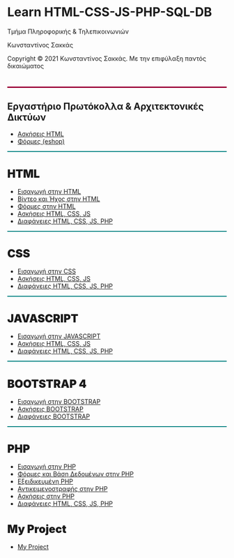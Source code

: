 <html>
  <head>
  	<link rel="icon" href="favicon.ico" type="image/png" />
  <style>
    .ml3 {
    font-weight: 900;
    font-size: 1.8em;
    }
     .ml4 { 
    font-weight: 900;
    font-size: 1.8em;
    }
    .ml5 {
    font-weight: 900;
    font-size: 1.8em;
    }
    .ml6 {
    font-weight: 900;
    font-size: 1.8em;
    }
    .ml7 {
    font-weight: 900;
    font-size: 1.8em;
    }
    </style>
  </head>
<body>

<h1> Learn HTML-CSS-JS-PHP-SQL-DB</h1>
<p> Τμήμα Πληροφορικής & Τηλεπικοινωνιών </p>
<p> Κωνσταντίνος Σακκάς</p>
  <p>Copyright © 2021 Κωνσταντίνος Σακκάς. Με την επιφύλαξη παντός δικαιώματος</p>
  <h1></h1>
<hr style="height:3px;border-width:0;color:gray;background-color: #990033">

<h2> Εργαστήριο Πρωτόκολλα & Αρχιτεκτονικές Δικτύων </h2>
<ul>
<li><a href="./Ασκήσεις%20HTML">Ασκήσεις HTML</a></li>
<li><a href="https://github.com/ksakkas/Learn-Create-Site/tree/master/form_r_l">Φόρμες (eshop)</a></li>

</ul>

<hr style="height:2px;border-width:0;color:gray;background-color: #008080">


<h1 class="ml3">HTML</h1>
<script src="https://cdnjs.cloudflare.com/ajax/libs/animejs/2.0.2/anime.min.js"></script>
<ul>
<li><a href="./Εισαγωγή%20στην%20HTML">Εισαγωγή στην HTML</a></li>
<li><a href="./Βίντεο%20και%20Ήχος%20στην%20HTML/">Βίντεο και Ήχος στην HTML</a></li>
<li><a href="./Φόρμες%20στην%20HTML">Φόρμες στην HTML</a></li>
<li><a href="./Ασκήσεις%20HTML,%20CSS,%20JS">Ασκήσεις HTML, CSS, JS</a></li>
<li><a href="./Διαφάνειες%20HTML%2C%20CSS%2C%20JS%2C%20PHP">Διαφάνειες HTML, CSS, JS, PHP</a></li>
</ul>
<hr style="height:2px;border-width:0;color:gray;background-color: #008080">
<h1 class="ml4">CSS</h1>
<script src="https://cdnjs.cloudflare.com/ajax/libs/animejs/2.0.2/anime.min.js"></script>
<ul>
<li><a href="./Εισαγωγή%20στην%20CSS">Εισαγωγή στην CSS</a></li>
<li><a href="./Ασκήσεις%20HTML%2C%20CSS%2C%20JS">Ασκήσεις HTML, CSS, JS</a></li>
<li><a href="./Διαφάνειες%20HTML%2C%20CSS%2C%20JS%2C%20PHP">Διαφάνειες HTML, CSS, JS, PHP</a></li>
</ul>
<hr style="height:2px;border-width:0;color:gray;background-color: #008080">

<h1 class="ml5">JAVASCRIPT</h1>
<script src="https://cdnjs.cloudflare.com/ajax/libs/animejs/2.0.2/anime.min.js"></script>
<ul>
<li><a href="./Εισαγωγή%20στην%20JavaScript">Εισαγωγή στην JAVASCRIPT</a></li>
<li><a href="./Ασκήσεις%20HTML%2C%20CSS%2C%20JS">Ασκήσεις HTML, CSS, JS</a></li>
<li><a href="./Διαφάνειες%20HTML%2C%20CSS%2C%20JS%2C%20PHP">Διαφάνειες HTML, CSS, JS, PHP</a></li>
</ul>
<hr style="height:2px;border-width:0;color:gray;background-color: #008080">

<h1 class="ml5">BOOTSTRAP 4 </h1>
<script src="https://cdnjs.cloudflare.com/ajax/libs/animejs/2.0.2/anime.min.js"></script>
<ul>
<li><a href="./Εισαγωγή%20στην%20BOOTSTRAP/">Εισαγωγή στην BOOTSTRAP</a></li> 
<li><a href="./Ασκήσεις%20BOOTSTRAP">Ασκήσεις BOOTSTRAP</a></li>
<li><a href="./Διαφάνειες%20BOOTSTRAP">Διαφάνειες BOOTSTRAP</a></li>
</ul>
<hr style="height:2px;border-width:0;color:gray;background-color: #008080">

<h1 class="ml6">PHP</h1>
<script src="https://cdnjs.cloudflare.com/ajax/libs/animejs/2.0.2/anime.min.js"></script>
<ul>
<li><a href="./Εισαγωγή%20στην%20PHP">Εισαγωγή στην PHP</a></li>
<li><a href="./Φόρμες%20και%20Βάση%20Δεδομένων%20στην%20PHP">Φόρμες και Βάση Δεδομένων στην PHP</a></li>
<li><a href="./Εξειδικευμένη%20PHP">Εξειδικευμένη PHP</a></li>
<li><a href="./Αντικειμενοστραφής%20στην%20PHP">Αντικειμενοστραφής στην PHP</a></li>
<li><a href="./PHP">Ασκήσεις στην PHP</a></li>
<li><a href="./Διαφάνειες%20HTML%2C%20CSS%2C%20JS%2C%20PHP">Διαφάνειες HTML, CSS, JS, PHP</a></li>
</ul>
<h1 class="ml7">My Project</h1>
<ul>
<li><a href="./Project">My Project</a></li>
</ul>

<script>
// Wrap every letter in a span
var textWrapper = document.querySelector('.ml3');
var textWrapper2 = document.querySelector('.ml4');
var textWrapper3 = document.querySelector('.ml5');
var textWrapper4 = document.querySelector('.ml6');
var textWrapper5 = document.querySelector('.ml7');

textWrapper.innerHTML = textWrapper.textContent.replace(/\S/g, "<span class='letter'>$&</span>");
textWrapper2.innerHTML = textWrapper2.textContent.replace(/\S/g, "<span class='letter'>$&</span>");
textWrapper3.innerHTML = textWrapper3.textContent.replace(/\S/g, "<span class='letter'>$&</span>");
textWrapper4.innerHTML = textWrapper4.textContent.replace(/\S/g, "<span class='letter'>$&</span>");
textWrapper5.innerHTML = textWrapper5.textContent.replace(/\S/g, "<span class='letter'>$&</span>");

anime.timeline({loop: true})
  .add({
    targets: '.ml3 .letter',
    opacity: [0,1],
    easing: "easeInOutQuad",
    duration: 2150,
    delay: (el, i) => 60 * (i+1)
  }).add({
    targets: '.ml3',
    opacity: 0,
    duration: 500,
    easing: "easeOutExpo",
    delay: 100
  });

  anime.timeline({loop: true})
  .add({
    targets: '.ml4 .letter',
    opacity: [0,1],
    easing: "easeInOutQuad",
    duration: 2150,
    delay: (el, i) => 60 * (i+1)
  }).add({
    targets: '.ml4',
    opacity: 0,
    duration: 500,
    easing: "easeOutExpo",
    delay: 100
  });

  anime.timeline({loop: true})
  .add({
    targets: '.ml5 .letter', 
    opacity: [0,1],
    easing: "easeInOutQuad",
    duration: 2150,
    delay: (el, i) => 60 * (i+1)
  }).add({
    targets: '.ml5',
    opacity: 0,
    duration: 500,
    easing: "easeOutExpo",
    delay: 100
  });

  anime.timeline({loop: true})
  .add({
    targets: '.ml6 .letter',
    opacity: [0,1],
    easing: "easeInOutQuad",
    duration: 2150,
    delay: (el, i) => 60 * (i+1)
  }).add({
    targets: '.ml6',
    opacity: 0,
    duration: 500,
    easing: "easeOutExpo",
    delay: 100
  });

  anime.timeline({loop: true})
  .add({
    targets: '.ml7 .letter',
    opacity: [0,1],
    easing: "easeInOutQuad",
    duration: 2150,
    delay: (el, i) => 60 * (i+1)
  }).add({
    targets: '.ml7',
    opacity: 0,
    duration: 500,
    easing: "easeOutExpo",
    delay: 100
  });
</script>
</body>
</html>
